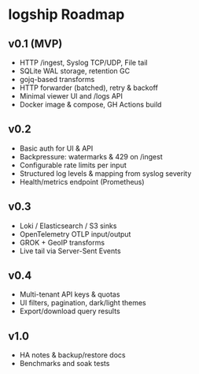 # logship Roadmap

## v0.1 (MVP)
- HTTP /ingest, Syslog TCP/UDP, File tail
- SQLite WAL storage, retention GC
- gojq-based transforms
- HTTP forwarder (batched), retry & backoff
- Minimal viewer UI and /logs API
- Docker image & compose, GH Actions build

## v0.2
- Basic auth for UI & API
- Backpressure: watermarks & 429 on /ingest
- Configurable rate limits per input
- Structured log levels & mapping from syslog severity
- Health/metrics endpoint (Prometheus)

## v0.3
- Loki / Elasticsearch / S3 sinks
- OpenTelemetry OTLP input/output
- GROK + GeoIP transforms
- Live tail via Server-Sent Events

## v0.4
- Multi-tenant API keys & quotas
- UI filters, pagination, dark/light themes
- Export/download query results

## v1.0
- HA notes & backup/restore docs
- Benchmarks and soak tests
